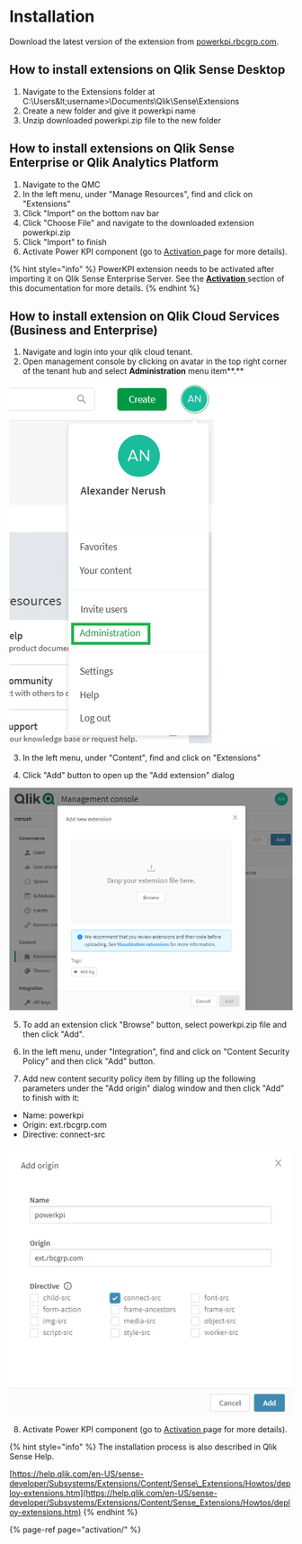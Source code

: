 # Installation

Download the latest version of the extension from [powerkpi.rbcgrp.com](https://powerkpi.rbcgrp.com).

## How to install extensions on Qlik Sense Desktop

1. Navigate to the Extensions folder at C:\Users\&lt;username&gt;\Documents\Qlik\Sense\Extensions
2. Create a new folder and give it powerkpi name
3. Unzip downloaded powerkpi.zip file to the new folder

## How to install extensions on Qlik Sense Enterprise or Qlik Analytics Platform

1. Navigate to the QMC
2. In the left menu, under "Manage Resources", find and click on "Extensions"
3. Click "Import" on the bottom nav bar
4. Click "Choose File" and navigate to the downloaded extension powerkpi.zip
5. Click "Import" to finish
6. Activate Power KPI component \(go to [Activation ](activation/)page for more details\).

{% hint style="info" %}
PowerKPI extension needs to be activated after importing it on Qlik Sense Enterprise Server. See the [**Activation** ](activation/)section of this documentation for more details.
{% endhint %}

## How to install extension on Qlik Cloud Services \(Business and Enterprise\)

1. Navigate and login into your qlik cloud tenant.
2. Open management console by clicking on avatar in the top right corner of the tenant hub and select **Administration** menu item**.**

![](.gitbook/assets/qlikcloudmenu.png)

3. In the left menu, under "Content", find and click on "Extensions"

4. Click "Add" button to open up the "Add extension" dialog

![](.gitbook/assets/qlikcloudaddnewext.png)

5. To add an extension click "Browse" button, select powerkpi.zip file and then click "Add".

6.  In the left menu, under "Integration", find and click on "Content Security Policy" and then click "Add" button.

7. Add new content security policy item by filling up the following parameters under the "Add origin" dialog window and then click "Add" to finish with it:

* Name: powerkpi
* Origin: ext.rbcgrp.com
* Directive: connect-src

![](.gitbook/assets/securitypolicy.png)

8. Activate Power KPI component \(go to [Activation ](activation/)page for more details\).

{% hint style="info" %}
 The installation process is also described in Qlik Sense Help.

[https://help.qlik.com/en-US/sense-developer/Subsystems/Extensions/Content/Sense\_Extensions/Howtos/deploy-extensions.htm](https://help.qlik.com/en-US/sense-developer/Subsystems/Extensions/Content/Sense_Extensions/Howtos/deploy-extensions.htm)
{% endhint %}

{% page-ref page="activation/" %}

